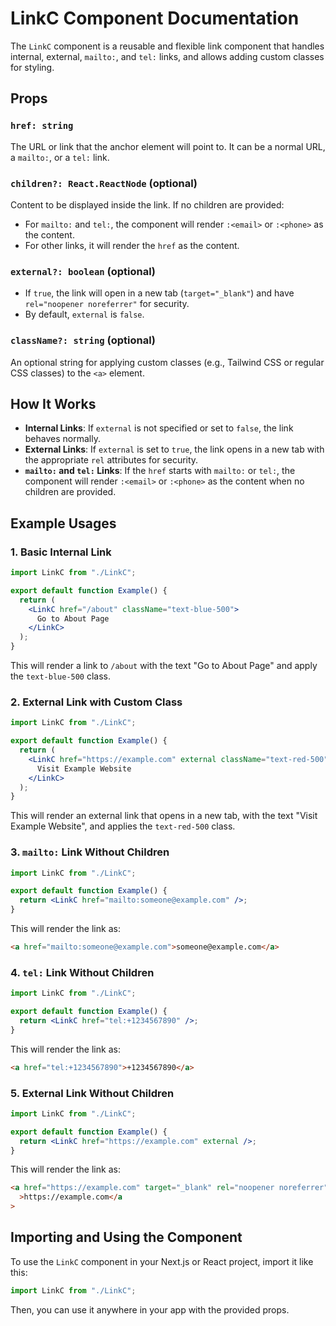 # LinkC Component Documentation

The `LinkC` component is a reusable and flexible link component that handles internal, external, `mailto:`, and `tel:` links, and allows adding custom classes for styling.

## Props

### `href: string`

The URL or link that the anchor element will point to. It can be a normal URL, a `mailto:`, or a `tel:` link.

### `children?: React.ReactNode` (optional)

Content to be displayed inside the link. If no children are provided:

- For `mailto:` and `tel:`, the component will render `:<email>` or `:<phone>` as the content.
- For other links, it will render the `href` as the content.

### `external?: boolean` (optional)

- If `true`, the link will open in a new tab (`target="_blank"`) and have `rel="noopener noreferrer"` for security.
- By default, `external` is `false`.

### `className?: string` (optional)

An optional string for applying custom classes (e.g., Tailwind CSS or regular CSS classes) to the `<a>` element.

## How It Works

- **Internal Links**: If `external` is not specified or set to `false`, the link behaves normally.
- **External Links**: If `external` is set to `true`, the link opens in a new tab with the appropriate `rel` attributes for security.
- **`mailto:` and `tel:` Links**: If the `href` starts with `mailto:` or `tel:`, the component will render `:<email>` or `:<phone>` as the content when no children are provided.

## Example Usages

### 1. Basic Internal Link

```jsx
import LinkC from "./LinkC";

export default function Example() {
  return (
    <LinkC href="/about" className="text-blue-500">
      Go to About Page
    </LinkC>
  );
}
```

This will render a link to `/about` with the text "Go to About Page" and apply the `text-blue-500` class.

### 2. External Link with Custom Class

```jsx
import LinkC from "./LinkC";

export default function Example() {
  return (
    <LinkC href="https://example.com" external className="text-red-500">
      Visit Example Website
    </LinkC>
  );
}
```

This will render an external link that opens in a new tab, with the text "Visit Example Website", and applies the `text-red-500` class.

### 3. `mailto:` Link Without Children

```jsx
import LinkC from "./LinkC";

export default function Example() {
  return <LinkC href="mailto:someone@example.com" />;
}
```

This will render the link as:

```html
<a href="mailto:someone@example.com">someone@example.com</a>
```

### 4. `tel:` Link Without Children

```jsx
import LinkC from "./LinkC";

export default function Example() {
  return <LinkC href="tel:+1234567890" />;
}
```

This will render the link as:

```html
<a href="tel:+1234567890">+1234567890</a>
```

### 5. External Link Without Children

```jsx
import LinkC from "./LinkC";

export default function Example() {
  return <LinkC href="https://example.com" external />;
}
```

This will render the link as:

```html
<a href="https://example.com" target="_blank" rel="noopener noreferrer"
  >https://example.com</a
>
```

## Importing and Using the Component

To use the `LinkC` component in your Next.js or React project, import it like this:

```jsx
import LinkC from "./LinkC";
```

Then, you can use it anywhere in your app with the provided props.
